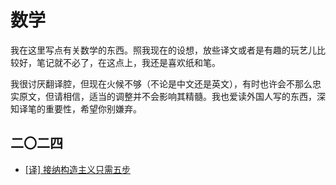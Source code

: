 # 数学

我在这里写点有关数学的东西。照我现在的设想，放些译文或者是有趣的玩艺儿比较好，笔记就不必了，在这点上，我还是喜欢纸和笔。

我很讨厌翻译腔，但现在火候不够（不论是中文还是英文），有时也许会不那么忠实原文，但请相信，适当的调整并不会影响其精髓。我也爱读外国人写的东西，深知译笔的重要性，希望你别嫌弃。

## 二〇二四

- [[译] 接纳构造主义只需五步](./stages)

